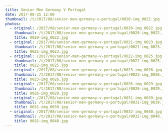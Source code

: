 ```yaml
---
title: Senior Men Germany V Portugal
date: 2017-08-25 12:00
thumbnail: /t/2017/08/senior-men-germany-v-portugal/0020-img_0022.jpg
photos:
  - original: /2017/08/senior-men-germany-v-portugal/0020-img_0022.jpg
    thumbnail: /t/2017/08/senior-men-germany-v-portugal/0020-img_0022.jpg
    title: 0020-img_0022.jpg
  - original: /2017/08/senior-men-germany-v-portugal/0021-img_0023.jpg
    thumbnail: /t/2017/08/senior-men-germany-v-portugal/0021-img_0023.jpg
    title: 0021-img_0023.jpg
  - original: /2017/08/senior-men-germany-v-portugal/0022-img_0025.jpg
    thumbnail: /t/2017/08/senior-men-germany-v-portugal/0022-img_0025.jpg
    title: 0022-img_0025.jpg
  - original: /2017/08/senior-men-germany-v-portugal/0023-img_0026.jpg
    thumbnail: /t/2017/08/senior-men-germany-v-portugal/0023-img_0026.jpg
    title: 0023-img_0026.jpg
  - original: /2017/08/senior-men-germany-v-portugal/0026-img_0029.jpg
    thumbnail: /t/2017/08/senior-men-germany-v-portugal/0026-img_0029.jpg
    title: 0026-img_0029.jpg
  - original: /2017/08/senior-men-germany-v-portugal/0031-img_0039.jpg
    thumbnail: /t/2017/08/senior-men-germany-v-portugal/0031-img_0039.jpg
    title: 0031-img_0039.jpg
  - original: /2017/08/senior-men-germany-v-portugal/0032-img_0040.jpg
    thumbnail: /t/2017/08/senior-men-germany-v-portugal/0032-img_0040.jpg
    title: 0032-img_0040.jpg
---
```

